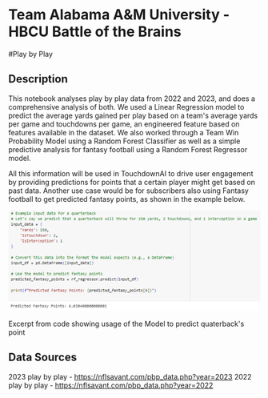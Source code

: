 # Team Alabama A&M University - HBCU Battle of the Brains

#Play by Play

## Description
This notebook analyses play by play data from 2022 and 2023, and does a comprehensive analysis of both. We used a Linear Regression model to predict the average yards gained per play based on a team's average yards per game and touchdowns per game, an engineered feature based on features available in the dataset. We also worked through a Team Win Probability Model using a Random Forest Classifier as well as a simple predictive analysis for fantasy football using a Random Forest Regressor model.

All this information will be used in TouchdownAI to drive user engagement by providing predictions for points that a certain player might get based on past data. Another use case would be for subscribers also using Fantasy football to get predicted fantasy points, as shown in the example below.


  ![](./Picture7.png)
 
Excerpt from code showing usage of the Model to predict quaterback's point


## Data Sources
2023 play by play - https://nflsavant.com/pbp_data.php?year=2023 
2022 play by play - https://nflsavant.com/pbp_data.php?year=2022 
 
